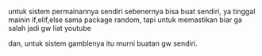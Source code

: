 untuk sistem permainannya sendiri sebenernya bisa buat sendiri, ya tinggal mainin if,elif,else sama package random, tapi untuk memastikan biar ga salah jadi gw liat youtube 

dan, untuk sistem gamblenya itu murni buatan gw sendiri.
